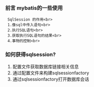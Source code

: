 ### 前言  mybatis的一些使用
     SqlSession 的作用<br>
     1.像sql中传入语句<br>
     2.执行SQL语句<br>
     3.获取执行SQL语句的结果<br>
     4.事物的控制<br>
     
### 如何获得sqlsession?

 1. 配置文件获取数据库链接相关信息<br>
 2. 通过配置文件来构建sqlsessionfactory<br>
 3. 通过sqlsessionfactory打开数据库会话<br>



